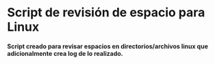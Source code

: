 # Script de revisión de espacio para Linux

#### Script creado para revisar espacios en directorios/archivos linux que adicionalmente crea log de lo realizado.
